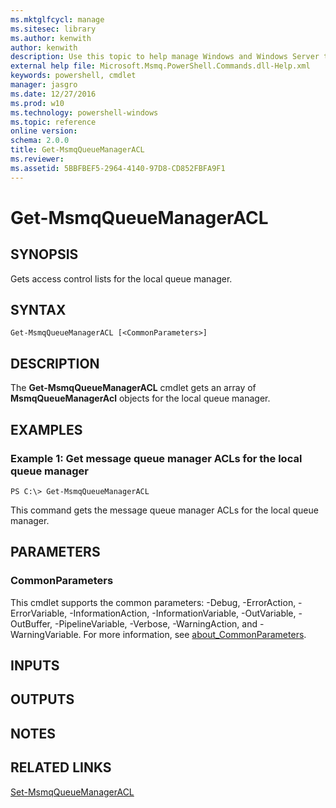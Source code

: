 ```yaml
---
ms.mktglfcycl: manage
ms.sitesec: library
ms.author: kenwith
author: kenwith
description: Use this topic to help manage Windows and Windows Server technologies with Windows PowerShell.
external help file: Microsoft.Msmq.PowerShell.Commands.dll-Help.xml
keywords: powershell, cmdlet
manager: jasgro
ms.date: 12/27/2016
ms.prod: w10
ms.technology: powershell-windows
ms.topic: reference
online version: 
schema: 2.0.0
title: Get-MsmqQueueManagerACL
ms.reviewer:
ms.assetid: 5BBFBEF5-2964-4140-97D8-CD852FBFA9F1
---
```


# Get-MsmqQueueManagerACL

## SYNOPSIS
Gets access control lists for the local queue manager.

## SYNTAX

```
Get-MsmqQueueManagerACL [<CommonParameters>]
```

## DESCRIPTION
The **Get-MsmqQueueManagerACL** cmdlet gets an array of **MsmqQueueManagerAcl** objects for the local queue manager.

## EXAMPLES

### Example 1: Get message queue manager ACLs for the local queue manager
```
PS C:\> Get-MsmqQueueManagerACL
```

This command gets the message queue manager ACLs for the local queue manager.

## PARAMETERS

### CommonParameters
This cmdlet supports the common parameters: -Debug, -ErrorAction, -ErrorVariable, -InformationAction, -InformationVariable, -OutVariable, -OutBuffer, -PipelineVariable, -Verbose, -WarningAction, and -WarningVariable. For more information, see [about_CommonParameters](http://go.microsoft.com/fwlink/?LinkID=113216).

## INPUTS

## OUTPUTS

## NOTES

## RELATED LINKS

[Set-MsmqQueueManagerACL](./Set-MsmqQueueManagerACL.md)

